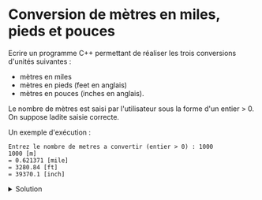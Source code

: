 # Conversion de mètres en miles, pieds et pouces

Ecrire un programme C++ permettant de réaliser les trois conversions d'unités suivantes :
- mètres en miles
- mètres en pieds (feet en anglais)
- mètres en pouces (inches en anglais).
  
Le nombre de mètres est saisi par l'utilisateur sous la forme d'un entier > 0. On suppose ladite saisie correcte.

Un exemple d'exécution :
~~~
Entrez le nombre de metres a convertir (entier > 0) : 1000
1000 [m]
= 0.621371 [mile]
= 3280.84 [ft]
= 39370.1 [inch]
~~~



<details>
<summary>Solution</summary>

~~~cpp
#include <iostream>
using namespace std;

int main() {

    const double metres_en_miles = 6.213711922e-4;
    const double metres_en_ft = 3.280839895;
    const double metres_en_inch = 39.37007874;

    // Saisie utilisateur
    int nb_metres;
    cout << "Entrez le nombre de metres a convertir (entier > 0) : ";
    cin >> nb_metres;

    cout << nb_metres << " [m]" << endl
    << "= " << nb_metres * metres_en_miles << " [mile]" << endl
    << "= " << nb_metres * metres_en_ft << " [ft]" << endl
    << "= " << nb_metres * metres_en_inch << " [inch]" << endl;


    return 0;



}
~~~
   
   



</details>
